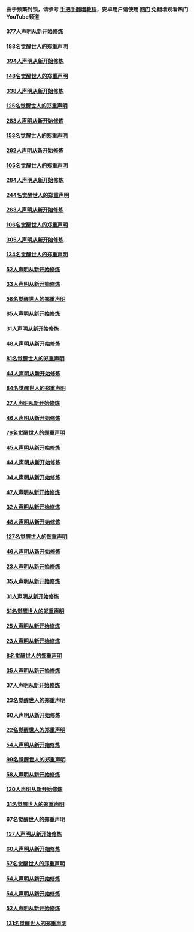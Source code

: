 #### 由于频繁封锁，请参考 [手把手翻墙教程](https://github.com/gfw-breaker/guides/wiki/)，安卓用户请使用 [网门](https://github.com/gfw-breaker/nogfw/blob/master/dl.md?t=05131601) 免翻墙观看热门YouTube频道 

#### [377人声明从新开始修炼](../pages/91/424867.md?t=05131601) 

#### [188名觉醒世人的郑重声明](../pages/91/424866.md?t=05131601) 

#### [394人声明从新开始修炼](../pages/91/423914.md?t=05131601) 

#### [148名觉醒世人的郑重声明](../pages/91/423913.md?t=05131601) 

#### [338人声明从新开始修炼](../pages/91/423540.md?t=05131601) 

#### [125名觉醒世人的郑重声明](../pages/91/423539.md?t=05131601) 

#### [283人声明从新开始修炼](../pages/91/423296.md?t=05131601) 

#### [153名觉醒世人的郑重声明](../pages/91/423295.md?t=05131601) 

#### [262人声明从新开始修炼](../pages/91/423004.md?t=05131601) 

#### [105名觉醒世人的郑重声明](../pages/91/423003.md?t=05131601) 

#### [284人声明从新开始修炼](../pages/91/422707.md?t=05131601) 

#### [244名觉醒世人的郑重声明](../pages/91/422706.md?t=05131601) 

#### [263人声明从新开始修炼](../pages/91/422553.md?t=05131601) 

#### [106名觉醒世人的郑重声明](../pages/91/422552.md?t=05131601) 

#### [305人声明从新开始修炼](../pages/91/422153.md?t=05131601) 

#### [134名觉醒世人的郑重声明](../pages/91/422152.md?t=05131601) 

#### [52人声明从新开始修炼](../pages/91/421846.md?t=05131601) 

#### [33人声明从新开始修炼](../pages/91/421804.md?t=05131601) 

#### [58名觉醒世人的郑重声明](../pages/91/421845.md?t=05131601) 

#### [85人声明从新开始修炼](../pages/91/421769.md?t=05131601) 

#### [31人声明从新开始修炼](../pages/91/421763.md?t=05131601) 

#### [48人声明从新开始修炼](../pages/91/421605.md?t=05131601) 

#### [81名觉醒世人的郑重声明](../pages/91/421656.md?t=05131601) 

#### [44人声明从新开始修炼](../pages/91/421544.md?t=05131601) 

#### [84名觉醒世人的郑重声明](../pages/91/421543.md?t=05131601) 

#### [27人声明从新开始修炼](../pages/91/421465.md?t=05131601) 

#### [46人声明从新开始修炼](../pages/91/421454.md?t=05131601) 

#### [76名觉醒世人的郑重声明](../pages/91/421453.md?t=05131601) 

#### [45人声明从新开始修炼](../pages/91/421452.md?t=05131601) 

#### [44人声明从新开始修炼](../pages/91/421422.md?t=05131601) 

#### [34人声明从新开始修炼](../pages/91/421322.md?t=05131601) 

#### [47人声明从新开始修炼](../pages/91/421264.md?t=05131601) 

#### [32人声明从新开始修炼](../pages/91/421225.md?t=05131601) 

#### [48人声明从新开始修炼](../pages/91/421202.md?t=05131601) 

#### [127名觉醒世人的郑重声明](../pages/91/421224.md?t=05131601) 

#### [46人声明从新开始修炼](../pages/91/421203.md?t=05131601) 

#### [23人声明从新开始修炼](../pages/91/421138.md?t=05131601) 

#### [35人声明从新开始修炼](../pages/91/421122.md?t=05131601) 

#### [31人声明从新开始修炼](../pages/91/421081.md?t=05131601) 

#### [51名觉醒世人的郑重声明](../pages/91/421080.md?t=05131601) 

#### [25人声明从新开始修炼](../pages/91/421020.md?t=05131601) 

#### [23人声明从新开始修炼](../pages/91/420884.md?t=05131601) 

#### [8名觉醒世人的郑重声明](../pages/91/420883.md?t=05131601) 

#### [35人声明从新开始修炼](../pages/91/420809.md?t=05131601) 

#### [37人声明从新开始修炼](../pages/91/420766.md?t=05131601) 

#### [23名觉醒世人的郑重声明](../pages/91/420765.md?t=05131601) 

#### [60人声明从新开始修炼](../pages/91/420727.md?t=05131601) 

#### [22名觉醒世人的郑重声明](../pages/91/420726.md?t=05131601) 

#### [54人声明从新开始修炼](../pages/91/420529.md?t=05131601) 

#### [99名觉醒世人的郑重声明](../pages/91/420528.md?t=05131601) 

#### [58人声明从新开始修炼](../pages/91/420198.md?t=05131601) 

#### [120人声明从新开始修炼](../pages/91/420141.md?t=05131601) 

#### [31名觉醒世人的郑重声明](../pages/91/420197.md?t=05131601) 

#### [67名觉醒世人的郑重声明](../pages/91/420140.md?t=05131601) 

#### [127人声明从新开始修炼](../pages/91/420082.md?t=05131601) 

#### [60人声明从新开始修炼](../pages/91/420081.md?t=05131601) 

#### [57名觉醒世人的郑重声明](../pages/91/420080.md?t=05131601) 

#### [54人声明从新开始修炼](../pages/91/419533.md?t=05131601) 

#### [54人声明从新开始修炼](../pages/91/419532.md?t=05131601) 

#### [52人声明从新开始修炼](../pages/91/419531.md?t=05131601) 

#### [131名觉醒世人的郑重声明](../pages/91/419530.md?t=05131601) 

